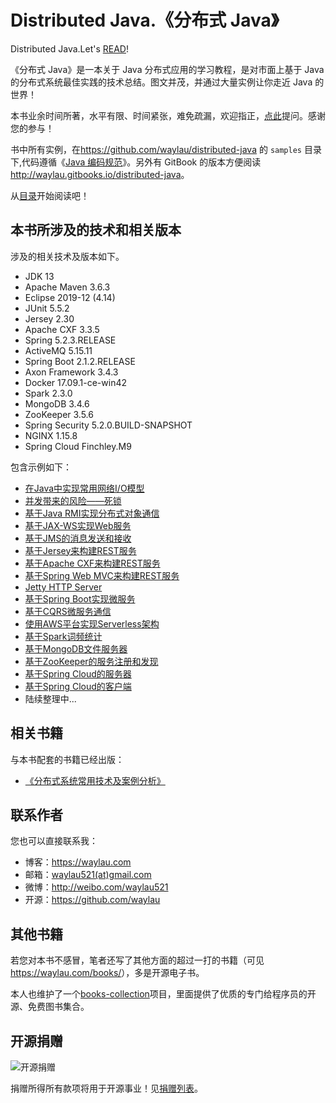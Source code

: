 # Distributed Java.《分布式 Java》

Distributed Java.Let's [READ](SUMMARY.md)!

《分布式 Java》是一本关于 Java 分布式应用的学习教程，是对市面上基于 Java 的分布式系统最佳实践的技术总结。图文并茂，并通过大量实例让你走近 Java 的世界！

本书业余时间所著，水平有限、时间紧张，难免疏漏，欢迎指正，[点此](https://github.com/waylau/distributed-java/issues)提问。感谢您的参与！

书中所有实例，在<https://github.com/waylau/distributed-java> 的 `samples` 目录下,代码遵循《[Java 编码规范](<https://github.com/waylau/java-code-conventions>)》。另外有 GitBook 的版本方便阅读 <http://waylau.gitbooks.io/distributed-java>。

从[目录](SUMMARY.md)开始阅读吧！


## 本书所涉及的技术和相关版本

涉及的相关技术及版本如下。

* JDK 13
* Apache Maven 3.6.3
* Eclipse 2019-12 (4.14)
* JUnit 5.5.2
* Jersey 2.30
* Apache CXF 3.3.5
* Spring 5.2.3.RELEASE
* ActiveMQ 5.15.11
* Spring Boot 2.1.2.RELEASE
* Axon Framework 3.4.3
* Docker 17.09.1-ce-win42
* Spark 2.3.0
* MongoDB 3.4.6
* ZooKeeper 3.5.6
* Spring Security 5.2.0.BUILD-SNAPSHOT
* NGINX 1.15.8
* Spring Cloud Finchley.M9


包含示例如下：

* [在Java中实现常用网络I/O模型](samples/java-io-mode)
* [并发带来的风险——死锁](samples/java-concurrency)
* [基于Java RMI实现分布式对象通信](samples/java-rmi)
* [基于JAX-WS实现Web服务](samples/java-ws)
* [基于JMS的消息发送和接收](samples/jms-msg)
* [基于Jersey来构建REST服务](samples/jersey-rest)
* [基于Apache CXF来构建REST服务](samples/cxf-rest)
* [基于Spring Web MVC来构建REST服务](samples/spring-rest)
* [Jetty HTTP Server](samples/javase-rest)
* [基于Spring Boot实现微服务](samples/spring-boot-rest)
* [基于CQRS微服务通信](samples/axon-cqrs)
* [使用AWS平台实现Serverless架构](samples/game-server)
* [基于Spark词频统计](samples/spark-word-count)
* [基于MongoDB文件服务器](https://github.com/waylau/mongodb-file-server)
* [基于ZooKeeper的服务注册和发现](samples/zk-registry-discovery)
* [基于Spring Cloud的服务器](samples/eureka-server)
* [基于Spring Cloud的客户端](samples/eureka-client)
* 陆续整理中...


## 相关书籍

与本书配套的书籍已经出版：

* [《分布式系统常用技术及案例分析》](https://github.com/waylau/distributed-systems-technologies-and-cases-analysis)


## 联系作者

您也可以直接联系我：

* 博客：https://waylau.com
* 邮箱：[waylau521(at)gmail.com](mailto:waylau521@gmail.com)
* 微博：http://weibo.com/waylau521
* 开源：https://github.com/waylau

## 其他书籍

若您对本书不感冒，笔者还写了其他方面的超过一打的书籍（可见<https://waylau.com/books/>），多是开源电子书。

本人也维护了一个[books-collection](https://github.com/waylau/books-collection)项目，里面提供了优质的专门给程序员的开源、免费图书集合。

## 开源捐赠


![开源捐赠](https://waylau.com/images/showmethemoney-sm.jpg)

捐赠所得所有款项将用于开源事业！见[捐赠列表](https://waylau.com/donate/)。
